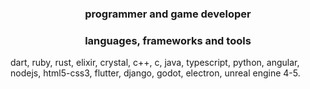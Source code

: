 <h3 align="center">programmer and game developer</h3>


<h3 align="center">languages, frameworks and tools</h3>

dart, ruby, rust, elixir, crystal, c++, c, java, typescript, python, angular, nodejs, html5-css3, flutter, django, godot, electron, unreal engine 4-5.
